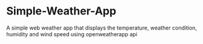 # Simple-Weather-App
A simple web weather app that displays the temperature, weather condition, humidity and wind speed using openweatherapp api
